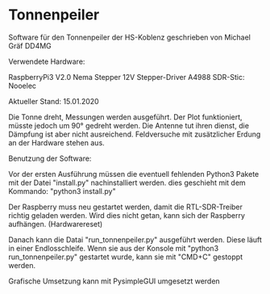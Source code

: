# Tonnenpeiler
Software für den Tonnenpeiler der HS-Koblenz 
geschrieben von Michael Gräf DD4MG


Verwendete Hardware:

RaspberryPi3 V2.0
Nema Stepper 12V
Stepper-Driver A4988
SDR-Stic: Nooelec

Aktueller Stand: 15.01.2020

Die Tonne dreht, Messungen werden ausgeführt.
Der Plot funktioniert, müsste jedoch um 90° gedreht werden.
Die Antenne tut ihren dienst, die Dämpfung ist aber nicht ausreichend. 
Feldversuche mit zusätzlicher Erdung an der Hardware stehen aus.

Benutzung der Software:

Vor der ersten Ausführung müssen die eventuell fehlenden Python3 Pakete mit der Datei
"install.py" nachinstalliert werden. dies geschieht mit dem Kommando: "python3 install.py"

Der Raspberry muss neu gestartet werden, damit die RTL-SDR-Treiber richtig geladen werden.
Wird dies nicht getan, kann sich der Raspberry aufhängen. (Hardwarereset)

Danach kann die Datai "run_tonnenpeiler.py" ausgeführt werden. Diese läuft in einer
Endlosschleife. Wenn sie aus der Konsole mit "python3 run_tonnenpeiler.py" gestartet wurde,
kann sie mit "CMD+C" gestoppt werden.

Grafische Umsetzung kann mit PysimpleGUI umgesetzt werden
